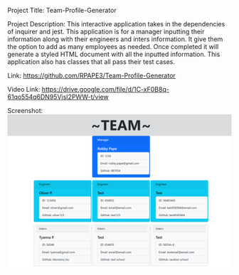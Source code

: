 Project Title: Team-Profile-Generator

Project Description: This interactive application takes in the dependencies of inquirer and jest. This application is for a manager inputting their information along with their engineers and inters information. It give them the option to add as many employees as needed. Once completed it will generate a styled HTML document with all the inputted information. This application also has classes that all pass their test cases. 
 
 Link: https://github.com/RPAPE3/Team-Profile-Generator

 Video Link: https://drive.google.com/file/d/1C-xF0B8q-61qo554q6DN95VjsI2PWW-t/view

Screenshot: 
![Screenshot](./images/screenshot.png)